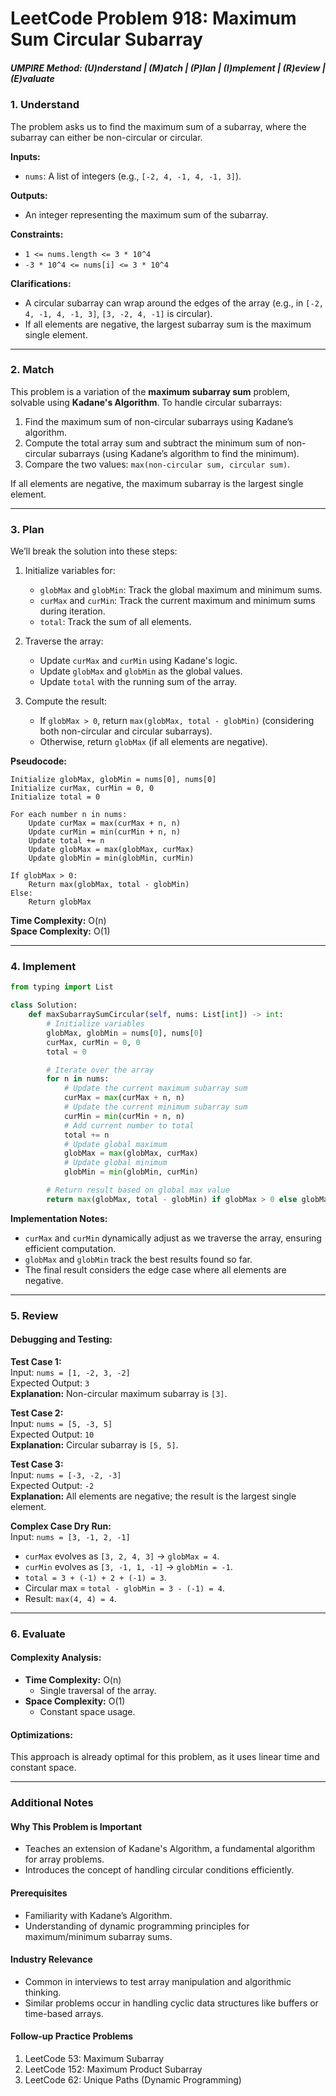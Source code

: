 

# LeetCode Problem 918: Maximum Sum Circular Subarray

##### UMPIRE Method: (U)nderstand | (M)atch | (P)lan | (I)mplement | (R)eview | (E)valuate

### **1. Understand**
The problem asks us to find the maximum sum of a subarray, where the subarray can either be non-circular or circular.

**Inputs:**
- `nums`: A list of integers (e.g., `[-2, 4, -1, 4, -1, 3]`).

**Outputs:**
- An integer representing the maximum sum of the subarray.

**Constraints:**
- `1 <= nums.length <= 3 * 10^4`
- `-3 * 10^4 <= nums[i] <= 3 * 10^4`

**Clarifications:**
- A circular subarray can wrap around the edges of the array (e.g., in `[-2, 4, -1, 4, -1, 3]`, `[3, -2, 4, -1]` is circular).
- If all elements are negative, the largest subarray sum is the maximum single element.

---

### **2. Match**
This problem is a variation of the **maximum subarray sum** problem, solvable using **Kadane's Algorithm**. To handle circular subarrays:
1. Find the maximum sum of non-circular subarrays using Kadane’s algorithm.
2. Compute the total array sum and subtract the minimum sum of non-circular subarrays (using Kadane’s algorithm to find the minimum).
3. Compare the two values: `max(non-circular sum, circular sum)`.

If all elements are negative, the maximum subarray is the largest single element.

---

### **3. Plan**
We’ll break the solution into these steps:

1. Initialize variables for:
   - `globMax` and `globMin`: Track the global maximum and minimum sums.
   - `curMax` and `curMin`: Track the current maximum and minimum sums during iteration.
   - `total`: Track the sum of all elements.

2. Traverse the array:
   - Update `curMax` and `curMin` using Kadane's logic.
   - Update `globMax` and `globMin` as the global values.
   - Update `total` with the running sum of the array.

3. Compute the result:
   - If `globMax > 0`, return `max(globMax, total - globMin)` (considering both non-circular and circular subarrays).
   - Otherwise, return `globMax` (if all elements are negative).

**Pseudocode:**
```
Initialize globMax, globMin = nums[0], nums[0]
Initialize curMax, curMin = 0, 0
Initialize total = 0

For each number n in nums:
    Update curMax = max(curMax + n, n)
    Update curMin = min(curMin + n, n)
    Update total += n
    Update globMax = max(globMax, curMax)
    Update globMin = min(globMin, curMin)

If globMax > 0:
    Return max(globMax, total - globMin)
Else:
    Return globMax
```

**Time Complexity:** O(n)  
**Space Complexity:** O(1)

---

### **4. Implement**
```python
from typing import List

class Solution:
    def maxSubarraySumCircular(self, nums: List[int]) -> int:
        # Initialize variables
        globMax, globMin = nums[0], nums[0]
        curMax, curMin = 0, 0
        total = 0

        # Iterate over the array
        for n in nums:
            # Update the current maximum subarray sum
            curMax = max(curMax + n, n)
            # Update the current minimum subarray sum
            curMin = min(curMin + n, n)
            # Add current number to total
            total += n
            # Update global maximum
            globMax = max(globMax, curMax)
            # Update global minimum
            globMin = min(globMin, curMin)

        # Return result based on global max value
        return max(globMax, total - globMin) if globMax > 0 else globMax
```

**Implementation Notes:**
- `curMax` and `curMin` dynamically adjust as we traverse the array, ensuring efficient computation.
- `globMax` and `globMin` track the best results found so far.
- The final result considers the edge case where all elements are negative.

---

### **5. Review**
#### Debugging and Testing:
**Test Case 1:**  
Input: `nums = [1, -2, 3, -2]`  
Expected Output: `3`  
**Explanation:** Non-circular maximum subarray is `[3]`.

**Test Case 2:**  
Input: `nums = [5, -3, 5]`  
Expected Output: `10`  
**Explanation:** Circular subarray is `[5, 5]`.

**Test Case 3:**  
Input: `nums = [-3, -2, -3]`  
Expected Output: `-2`  
**Explanation:** All elements are negative; the result is the largest single element.

**Complex Case Dry Run:**  
Input: `nums = [3, -1, 2, -1]`  
- `curMax` evolves as `[3, 2, 4, 3]` → `globMax = 4`.  
- `curMin` evolves as `[3, -1, 1, -1]` → `globMin = -1`.  
- `total = 3 + (-1) + 2 + (-1) = 3`.  
- Circular max = `total - globMin = 3 - (-1) = 4`.  
- Result: `max(4, 4) = 4`.

---

### **6. Evaluate**
#### Complexity Analysis:
- **Time Complexity:** O(n)  
  - Single traversal of the array.
- **Space Complexity:** O(1)  
  - Constant space usage.

#### Optimizations:
This approach is already optimal for this problem, as it uses linear time and constant space.

---

### **Additional Notes**

#### **Why This Problem is Important**
- Teaches an extension of Kadane's Algorithm, a fundamental algorithm for array problems.
- Introduces the concept of handling circular conditions efficiently.

#### **Prerequisites**
- Familiarity with Kadane’s Algorithm.
- Understanding of dynamic programming principles for maximum/minimum subarray sums.

#### **Industry Relevance**
- Common in interviews to test array manipulation and algorithmic thinking.
- Similar problems occur in handling cyclic data structures like buffers or time-based arrays.

#### **Follow-up Practice Problems**
1. LeetCode 53: Maximum Subarray
2. LeetCode 152: Maximum Product Subarray
3. LeetCode 62: Unique Paths (Dynamic Programming)
